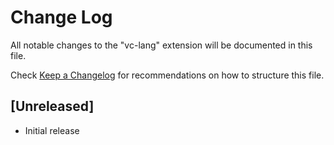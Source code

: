 # Change Log

All notable changes to the "vc-lang" extension will be documented in this file.

Check [Keep a Changelog](http://keepachangelog.com/) for recommendations on how to structure this file.

## [Unreleased]

- Initial release